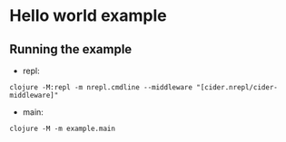 # Hello world example

## Running the example

- repl:

```
clojure -M:repl -m nrepl.cmdline --middleware "[cider.nrepl/cider-middleware]"
```

- main:

```
clojure -M -m example.main
```
